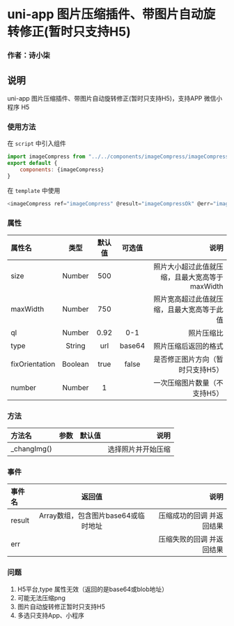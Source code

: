 # uni-app 图片压缩插件、带图片自动旋转修正(暂时只支持H5)
### 作者：诗小柒
## 说明
uni-app 图片压缩插件、带图片自动旋转修正(暂时只支持H5)，支持APP 微信小程序 H5

### 使用方法
在 `script` 中引入组件
``` javascript
import imageCompress from "../../components/imageCompress/imageCompress.vue"
export default {
    components: {imageCompress}
}
```
在 `template` 中使用
``` javascript
<imageCompress ref="imageCompress" @result="imageCompressOk" @err="imageCompressErr" :number="2" :fixOrientation="true" :size="500" :maxWidth="1000" :ql="0.9" type="url"></imageCompress>
```

### 属性
|属性名|类型|默认值|可选值|说明|
|:-|:-:|:--:|:--:|-:|
|size|Number|500| |照片大小超过此值就压缩，且最大宽高等于maxWidth|
|maxWidth|Number|750| |照片宽高超过此值就压缩，且最大宽高等于此值|
|ql|Number|0.92|0-1 |照片压缩比|
|type|String|url|base64|照片压缩后返回的格式|
|fixOrientation|Boolean|true|false|是否修正图片方向（暂时只支持H5）|
|number|Number|1| |一次压缩图片数量（不支持H5）|


### 方法
|方法名|参数|默认值|说明|
|:-|:-:|:--:|-:|
|_changImg()| | |选择照片并开始压缩|

### 事件
|事件名|返回值|说明|
|:-|:-:|-:|
|result|Array数组，包含图片base64或临时地址|压缩成功的回调 并返回结果|
|err| |压缩失败的回调 并返回结果|

### 问题
1. H5平台,type 属性无效（返回的是base64或blob地址）
2. 可能无法压缩png
3. 图片自动旋转修正暂时只支持H5
4. 多选只支持App、小程序